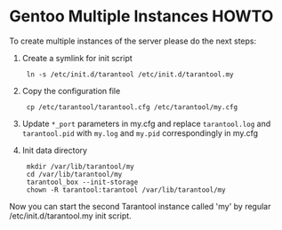 Gentoo Multiple Instances HOWTO
===============================

To create multiple instances of the server please do the next steps:

1. Create a symlink for init script

        ln -s /etc/init.d/tarantool /etc/init.d/tarantool.my

2. Copy the configuration file

        cp /etc/tarantool/tarantool.cfg /etc/tarantool/my.cfg

3. Update `*_port` parameters in my.cfg and replace `tarantool.log` and `tarantool.pid`
with `my.log` and `my.pid` correspondingly in my.cfg

5. Init data directory

        mkdir /var/lib/tarantool/my
        cd /var/lib/tarantool/my
        tarantool_box --init-storage
        chown -R tarantool:tarantool /var/lib/tarantool/my

Now you can start the second Tarantool instance called 'my' by regular
/etc/init.d/tarantool.my init script.
